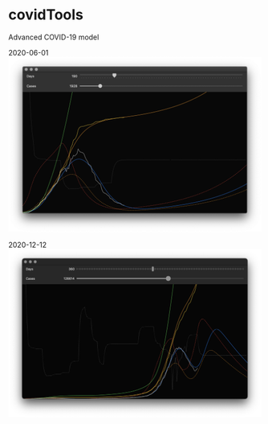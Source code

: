 # covidTools

Advanced COVID-19 model

2020-06-01
![SCREENSHOT](https://github.com/op183/covidTools/blob/master/Screenshot%202020-06-01%20at%2010.19.43.png)

2020-12-12
![SCREENSHOT](https://github.com/op183/covidTools/blob/master/Screenshot%202020-12-12%20at%2013.37.46.png)
